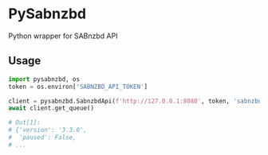# PySabnzbd

Python wrapper for SABnzbd API

## Usage

```python
import pysabnzbd, os
token = os.environ['SABNZBD_API_TOKEN']

client = pysabnzbd.SabnzbdApi(f'http://127.0.0.1:8080', token, 'sabnzbd')
await client.get_queue()

# Out[1]:
# {'version': '3.3.0',
#  'paused': False,
# ...
```

